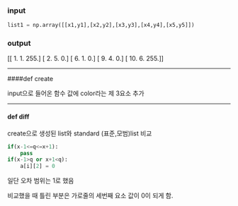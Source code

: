 ### input

```python
list1 = np.array([[x1,y1],[x2,y2],[x3,y3],[x4,y4],[x5,y5]])
```



### output

[[  1.   1. 255.]
 [  2.   5.   0.]
 [  6.   1.   0.]
 [  9.   4.   0.]
 [ 10.   6. 255.]]

---

####def create

input으로 들어온 함수 값에 color라는 제 3요소 추가

----

#### def diff

create으로 생성된 list와 standard (표준,모범)list 비교

```python
if(x-1<=q<=x+1):
    pass
if(x-1>q or x+1<q):
    a[i][2] = 0
```

일단 오차 범위는 1로 했음 

비교했을 때 틀린 부분은 가로줄의 세번째 요소 값이 0이 되게 함.





